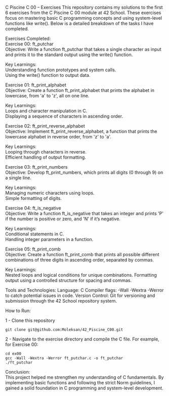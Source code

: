 C Piscine C 00 – Exercises
This repository contains my solutions to the first 6 exercises from the C Piscine C 00 module at 42 School. These exercises focus on mastering basic C programming concepts and using system-level functions like write(). Below is a detailed breakdown of the tasks I have completed.

Exercises Completed:  
Exercise 00: ft_putchar  
Objective: Write a function ft_putchar that takes a single character as input and prints it to the standard output using the write() function.  
  
Key Learnings:  
Understanding function prototypes and system calls.  
Using the write() function to output data.  
  
Exercise 01: ft_print_alphabet  
Objective: Create a function ft_print_alphabet that prints the alphabet in lowercase, from 'a' to 'z', all on one line.  
  
Key Learnings:  
Loops and character manipulation in C.  
Displaying a sequence of characters in ascending order.  
  
Exercise 02: ft_print_reverse_alphabet  
Objective: Implement ft_print_reverse_alphabet, a function that prints the lowercase alphabet in reverse order, from 'z' to 'a'.  
  
Key Learnings:  
Looping through characters in reverse.  
Efficient handling of output formatting.  
  
Exercise 03: ft_print_numbers  
Objective: Develop ft_print_numbers, which prints all digits (0 through 9) on a single line.
    
Key Learnings:  
Managing numeric characters using loops.  
Simple formatting of digits.  
  
Exercise 04: ft_is_negative  
Objective: Write a function ft_is_negative that takes an integer and prints 'P' if the number is positive or zero, and 'N' if it’s  negative.  
  
Key Learnings:  
Conditional statements in C.   
Handling integer parameters in a function.  
  
Exercise 05: ft_print_comb  
Objective: Create a function ft_print_comb that prints all possible different combinations of three digits in ascending order, separated by commas.  
  
Key Learnings:  
Nested loops and logical conditions for unique combinations.
Formatting output using a controlled structure for spacing and commas.   
  
Tools and Technologies:
Language: C
Compiler flags: -Wall -Wextra -Werror to catch potential issues in code.
Version Control: Git for versioning and submission through the 42 School repository system.

How to Run:

1 - Clone this repository

    git clone git@github.com:Moleksan/42_Piscine_C00.git

2 - Navigate to the exercise directory and compile the C file. For example, for Exercise 00:
  
    cd ex00
    gcc -Wall -Wextra -Werror ft_putchar.c -o ft_putchar
    ./ft_putchar

Conclusion:  
This project helped me strengthen my understanding of C fundamentals. By implementing basic functions and following the strict Norm guidelines, I gained a solid foundation in C programming and system-level development.  

